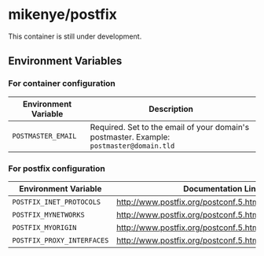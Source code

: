 # mikenye/postfix

This container is still under development.

## Environment Variables

### For container configuration

| Environment Variable | Description                                                                              |
|----------------------|------------------------------------------------------------------------------------------|
| `POSTMASTER_EMAIL`   | Required. Set to the email of your domain's postmaster. Example: `postmaster@domain.tld` |

### For postfix configuration

| Environment Variable       | Documentation Link                                                      |
|----------------------------|-------------------------------------------------------------------------|
| `POSTFIX_INET_PROTOCOLS`   | <http://www.postfix.org/postconf.5.html#inet_protocols> |
| `POSTFIX_MYNETWORKS`       | <http://www.postfix.org/postconf.5.html#mynetworks> |
| `POSTFIX_MYORIGIN`         | <http://www.postfix.org/postconf.5.html#myorigin> |
| `POSTFIX_PROXY_INTERFACES` | <http://www.postfix.org/postconf.5.html#proxy_interfaces> |